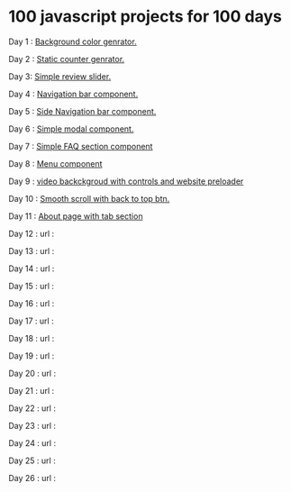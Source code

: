 # 100 javascript projects for 100 days
Day 1 : <a href="https://simplecolors.netlify.app/" target="_blank">Background color genrator.</a>

Day 2 : <a href="https://simplejscounter.netlify.app/" target="_blank">Static counter genrator.</a>

Day 3: <a href="https://simplereview.netlify.app/" target="_blank">Simple review slider.</a>

Day 4 : <a href="https://simpletopnavbar.netlify.app/" target="_blank">Navigation bar component.</a>

Day 5 : <a href="https://simplesidenav.netlify.app/" target="_blank">Side Navigation bar component.</a>

Day 6 : <a href="https://simplejsmodal.netlify.app/" target="_blank">Simple modal component.</a>

Day 7 : <a href="https://simplefaq.netlify.app/" target="_blank">Simple FAQ section component</a>

Day 8 : <a href="https://simplejsmenu.netlify.app/" target="_blank">Menu component</a>

Day 9 : <a href="https://videojscontrol.netlify.app/" target="_blank">video backckgroud with controls and website preloader</a>

Day 10 : <a href="https://smoothslide.netlify.app/" target="_blank">Smooth scroll with back to top btn.</a>



Day 11 : <a href="https://abouttab.netlify.app/" target="_blank">About page with tab section</a>

Day 12 :
url :

Day 13 :
url :

Day 14 :
url :

Day 15 :
url :

Day 16 :
url :

Day 17 :
url :

Day 18 :
url :

Day 19 :
url :

Day 20 :
url :

Day 21 :
url :

Day 22 :
url :

Day 23 :
url :

Day 24 :
url :

Day 25 :
url :

Day 26 :
url :
